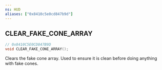 ```yaml
---
ns: HUD
aliases: ["0x8410c5e0cd847b9d"]
---
```

## CLEAR_FAKE_CONE_ARRAY

```c
// 0x8410C5E0CD847B9D
void CLEAR_FAKE_CONE_ARRAY();
```

Clears the fake cone array. Used to ensure it is clean before doing anything with fake cones.

